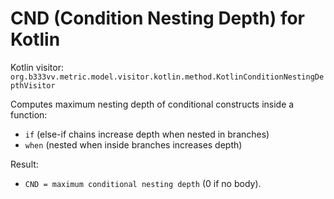# CND (Condition Nesting Depth) for Kotlin

Kotlin visitor: `org.b333vv.metric.model.visitor.kotlin.method.KotlinConditionNestingDepthVisitor`

Computes maximum nesting depth of conditional constructs inside a function:
- `if` (else-if chains increase depth when nested in branches)
- `when` (nested when inside branches increases depth)

Result:
- `CND = maximum conditional nesting depth` (0 if no body).
